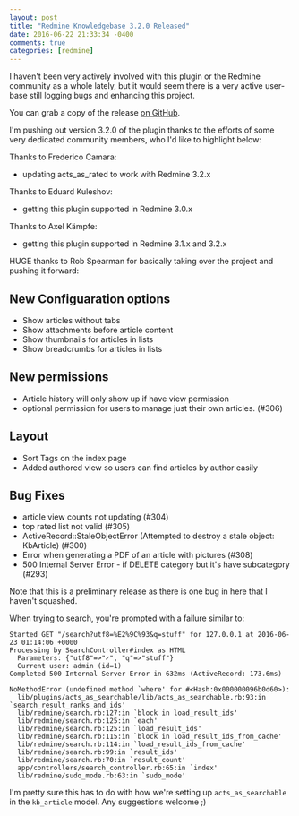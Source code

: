 ```yaml
---
layout: post
title: "Redmine Knowledgebase 3.2.0 Released"
date: 2016-06-22 21:33:34 -0400
comments: true
categories: [redmine]
---
```


I haven't been very actively involved with this plugin or the Redmine community as a whole lately, but it would seem there is a very active user-base still logging bugs and enhancing this project.

You can grab a copy of the release [on GitHub](https://github.com/alexbevi/redmine_knowledgebase/releases/tag/v3.2.0).

I'm pushing out version 3.2.0 of the plugin thanks to the efforts of some very dedicated community members, who I'd like to highlight below:

Thanks to Frederico Camara:

* updating acts_as_rated to work with Redmine 3.2.x

Thanks to Eduard Kuleshov:

* getting this plugin supported in Redmine 3.0.x

Thanks to Axel Kämpfe:

* getting this plugin supported in Redmine 3.1.x and 3.2.x

HUGE thanks to Rob Spearman for basically taking over the project and pushing it forward:

## New Configuaration options

* Show articles without tabs
* Show attachments before article content
* Show thumbnails for articles in lists
* Show breadcrumbs for articles in lists

## New permissions

* Article history will only show up if have view permission
* optional permission for users to manage just their own articles. (#306)

## Layout

* Sort Tags on the index page
* Added authored view so users can find articles by author easily

<!-- more -->

## Bug Fixes

* article view counts not updating (#304)
* top rated list not valid (#305)
* ActiveRecord::StaleObjectError (Attempted to destroy a stale object: KbArticle) (#300)
* Error when generating a PDF of an article with pictures (#308)
* 500 Internal Server Error - if DELETE category but it's have subcategory (#293)

Note that this is a preliminary release as there is one bug in here that I haven't squashed.

When trying to search, you're prompted with a failure similar to:

```
Started GET "/search?utf8=%E2%9C%93&q=stuff" for 127.0.0.1 at 2016-06-23 01:14:06 +0000
Processing by SearchController#index as HTML
  Parameters: {"utf8"=>"✓", "q"=>"stuff"}
  Current user: admin (id=1)
Completed 500 Internal Server Error in 632ms (ActiveRecord: 173.6ms)

NoMethodError (undefined method `where' for #<Hash:0x000000096b0d60>):
  lib/plugins/acts_as_searchable/lib/acts_as_searchable.rb:93:in `search_result_ranks_and_ids'
  lib/redmine/search.rb:127:in `block in load_result_ids'
  lib/redmine/search.rb:125:in `each'
  lib/redmine/search.rb:125:in `load_result_ids'
  lib/redmine/search.rb:115:in `block in load_result_ids_from_cache'
  lib/redmine/search.rb:114:in `load_result_ids_from_cache'
  lib/redmine/search.rb:99:in `result_ids'
  lib/redmine/search.rb:70:in `result_count'
  app/controllers/search_controller.rb:65:in `index'
  lib/redmine/sudo_mode.rb:63:in `sudo_mode'
```

I'm pretty sure this has to do with how we're setting up `acts_as_searchable` in the `kb_article` model. Any suggestions welcome ;)
